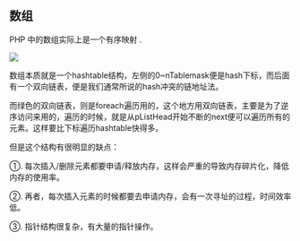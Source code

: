 ## 数组

PHP 中的数组实际上是一个有序映射 .

![](http://upload-images.jianshu.io/upload_images/3012926-1f55932b7bdc86a6.png?imageMogr2/auto-orient/strip|imageView2/2/w/1240)

数组本质就是一个hashtable结构，左侧的0~nTablemask便是hash下标，而后面有一个双向链表，便是我们通常所说的hash冲突的链地址法。

而绿色的双向链表，则是foreach遍历用的，这个地方用双向链表，主要是为了逆序访问来用的，遍历的时候，就是从pListHead开始不断的next便可以遍历所有的元素。这样要比下标遍历hashtable快得多。

但是这个结构有很明显的缺点：

①. 每次插入/删除元素都要申请/释放内存，这样会严重的导致内存碎片化，降低内存的使用率。

②. 再者，每次插入元素的时候都要去申请内存，会有一次寻址的过程，时间效率低。

③. 指针结构很复杂，有大量的指针操作。

